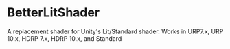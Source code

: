 # BetterLitShader
A replacement shader for Unity's Lit/Standard shader. Works in URP7.x, URP 10.x, HDRP 7.x, HDRP 10.x, and Standard


